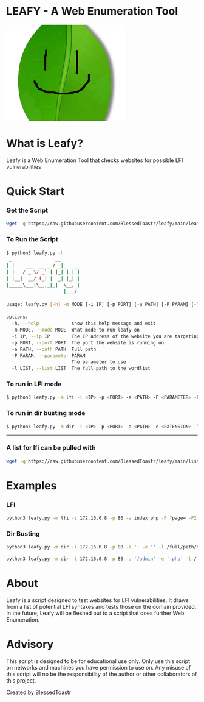 # LEAFY - A Web Enumeration Tool

![leafy](/images/leaf.png?raw=true "Leaf")
# What is Leafy?

Leafy is a Web Enumeration Tool that checks websites for possible LFI vulnerabilities

# Quick Start

### Get the Script

```bash
wget -q https://raw.githubusercontent.com/BlessedToastr/leafy/main/leafy.py
```

### To Run the Script

```bash
$ python3 leafy.py -h
 _                __       
| |    ___  __ _ / _|_   _ 
| |   / _ \/ _` | |_| | | |
| |__|  __/ (_| |  _| |_| |
|_____\___|\__,_|_|  \__, |
                     |___/ 

usage: leafy.py [-h] -m MODE [-i IP] [-p PORT] [-a PATH] [-P PARAM] [-l LIST]

options:
  -h, --help            show this help message and exit
  -m MODE, --mode MODE  What mode to run leafy on
  -i IP, --ip IP        The IP address of the website you are targeting
  -p PORT, --port PORT  The port the website is running on
  -a PATH, --path PATH  Full path
  -P PARAM, --parameter PARAM
                        The parameter to use
  -l LIST, --list LIST  The full path to the wordlist
```

### To run in LFI mode
```bash
$ python3 leafy.py -m lfi -i <IP> -p <PORT> -a <PATH> -P <PARAMETER> -P2 <END PARAMETER>-l <WORDLIST>
```

### To run in dir busting mode
```bash
$ python3 leafy.py -m dir -i <IP> -p <PORT> -a <PATH> -e <EXTENSION> -l <WORDLIST>
```
---
### A list for lfi can be pulled with

```bash
wget -q https://raw.githubusercontent.com/BlessedToastr/leafy/main/list
```

# Examples
### LFI
```bash
python3 leafy.py -m lfi -i 172.16.0.8 -p 80 -a index.php -P ?page= -P2 '&ext=' -l /full/path/to/list
```

### Dir Busting
```bash
python3 leafy.py -m dir -i 172.16.0.8 -p 80 -a '' -e '' -l /full/path/to/list
```

```bash
python3 leafy.py -m dir -i 172.16.0.8 -p 80 -a '/admin' -e '.php' -l /full/path/to/list
```


# About

Leafy is a script designed to test websites for LFI vulnerabilities. It draws from a list of potential LFI syntaxes and tests those on the domain provided. In the future, Leafy will be fleshed out to a script that does further Web Enumeration.

# Advisory

This script is designed to be for educational use only. Only use this script on networks and machines you have permission to use on. Any misuse of this script will no be the responsibility of the author or other collaborators of this project. 

Created by BlessedToastr
